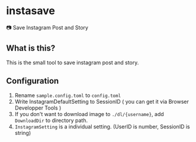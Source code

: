 # instasave

📷 Save Instagram Post and Story

## What is this?
This is the small tool to save instagram post and story.

## Configuration
1. Rename `sample.config.toml` to `config.toml`
1. Write InstagramDefaultSetting to SessionID ( you can get it via Browser Developper Tools )
1. If you don't want to download image to `./dl/{username}`, add `DownloadDir` to directory path.
1. `InstagramSetting` is a individual setting. (UserID is number, SessionID is string)
